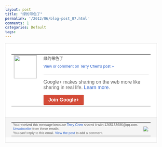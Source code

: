 ```yaml
---
layout: post
title: "绿的带色了"
permalink: '/2012/06/blog-post_07.html'
comments: 1
categories: Default
tags: 
---
```

<div style="border:solid 1px #dfdfdf;color:#686868;font:13px Arial"><div style="background-color:#fff;padding:20px;"><table cellpadding="0" cellspacing="0"><tr><td style="padding-right:15px;vertical-align:top"><a href="https://plus.google.com/_/notifications/ngemlink?&amp;emid=CJiR5aKnvbACFUbo3AodSmsAAA&amp;path=%2F108643996575278738906&amp;dt=1339112625361"><img height="75" src="https://lh3.googleusercontent.com/-KKRGTyJ5Bl0/AAAAAAAAAAI/AAAAAAAAEEY/jllxqER5dCk/s75-c-k-a/photo.jpg" style="border:solid 1px #cccccc;" width="75"/></a></td><td style="width:578px;color:#333;font:13px Arial;vertical-align:top;"><div style="padding-bottom:10px">绿的带色了</div><a href="https://plus.google.com/_/notifications/ngemlink?&amp;emid=CJiR5aKnvbACFUbo3AodSmsAAA&amp;path=%2F108643996575278738906%2Fposts%2F5sFMeu4FB3K%3Fgpinv%3DAMIXal8oacfdUrGgcfZsbEij-eCxDEHMjajFQhLWUO1RN5SIkY8_LWGX3LX2JCMPd0rRq6m-QMKNXpvPl7DuCMQ_yY0--N6p28f15g78NdGKDYSrQprdSwU&amp;dt=1339112625361" style="color:#3366CC;text-decoration:none;">View or comment on Terry Chen's post »</a><div style="margin-top:20px;border-top:solid 1px #dfdfdf"><div style="padding:15px 0;color:#686868;font:16px Arial;">Google+ makes sharing on the web more like sharing in real life. <a href="http://www.google.com/+/learnmore/" style="color:#3366CC;text-decoration:none;">Learn more</a>.</div><a href="https://plus.google.com/_/notifications/ngemlink?&amp;emid=CJiR5aKnvbACFUbo3AodSmsAAA&amp;path=%2F%3Fgpinv%3DAMIXal8oacfdUrGgcfZsbEij-eCxDEHMjajFQhLWUO1RN5SIkY8_LWGX3LX2JCMPd0rRq6m-QMKNXpvPl7DuCMQ_yY0--N6p28f15g78NdGKDYSrQprdSwU&amp;dt=1339112625361" style="display:inline-block;padding:7px 15px;background-color:#d44b38; color:#fff;font-size:16px; font-weight:bold;border-radius:2px;border:solid 1px #c43b28; white-space:nowrap;text-decoration:none">Join Google+</a></div></td></tr></table></div><div style="border-top:solid 1px #dfdfdf;padding:0 20px; background-color:#f5f5f5"><table cellpadding="0" cellspacing="0" style="height:50px"><tbody><tr><td style="vertical-align:middle;width:100%; color:#636363;font:11px Arial; line-height:120%">You received this message because <a href="https://plus.google.com/_/notifications/ngemlink?&amp;emid=CJiR5aKnvbACFUbo3AodSmsAAA&amp;path=%2F108643996575278738906%3Fgpinv%3DAMIXal8oacfdUrGgcfZsbEij-eCxDEHMjajFQhLWUO1RN5SIkY8_LWGX3LX2JCMPd0rRq6m-QMKNXpvPl7DuCMQ_yY0--N6p28f15g78NdGKDYSrQprdSwU&amp;dt=1339112625361" style="color:#3366CC;text-decoration:none;">Terry Chen</a> shared it with 1265133686@qq.com. <a href="https://plus.google.com/_/notifications/ngemlink?&amp;emid=CJiR5aKnvbACFUbo3AodSmsAAA&amp;path=%2F_%2Fnonplus%2Femailsettings%3Fgpinv%3DAMIXal8oacfdUrGgcfZsbEij-eCxDEHMjajFQhLWUO1RN5SIkY8_LWGX3LX2JCMPd0rRq6m-QMKNXpvPl7DuCMQ_yY0--N6p28f15g78NdGKDYSrQprdSwU%26est%3DADH5u8UACDnxA6obHSrPvOiRkk-EJ2GJXaw9ftArBkjlxwLeMoV1t9xh86zpmrY1n7vMth3Htpyuq6FZRlqw-5ZkxyGb4MaPfn8wPEyjrnzVsxVY3XGt08g651mwxDrx2lHYya9kksLH&amp;dt=1339112625361" style="color:#3366CC;text-decoration:none;">Unsubscribe</a> from these emails.<br/>You can't reply to this email. <a href="https://plus.google.com/_/notifications/ngemlink?&amp;emid=CJiR5aKnvbACFUbo3AodSmsAAA&amp;path=%2F108643996575278738906%2Fposts%2F5sFMeu4FB3K%3Fgpinv%3DAMIXal8oacfdUrGgcfZsbEij-eCxDEHMjajFQhLWUO1RN5SIkY8_LWGX3LX2JCMPd0rRq6m-QMKNXpvPl7DuCMQ_yY0--N6p28f15g78NdGKDYSrQprdSwU&amp;dt=1339112625361" style="color:#3366CC;text-decoration:none;">View the post</a> to add a comment.<br/></td><td><img src="https://ssl.gstatic.com/s2/oz/images/notifications/logo/google-plus-6617a72bb36cc548861652780c9e6ff1.png"/></td></tr></tbody></table></div></div>